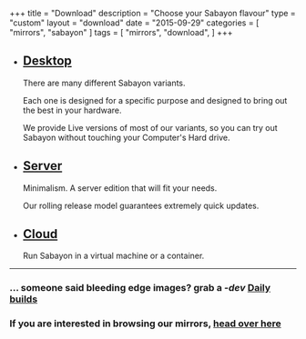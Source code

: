 +++
title = "Download"
description = "Choose your Sabayon flavour"
type = "custom"
layout = "download"
date = "2015-09-29"
categories = [ "mirrors", "sabayon" ]
tags = [
    "mirrors",
    "download",
]
+++

* ## [Desktop](/desktop)

    There are many different Sabayon variants.

    Each one is designed for a specific purpose and designed to bring out the best in your hardware.

    We provide Live versions of most of our variants, so you can try out Sabayon without touching your Computer's Hard drive.

* ## [Server](/server)

    Minimalism. A server edition that will fit your needs.

    Our rolling release model guarantees extremely quick updates.

* ## [Cloud](/cloud)

    Run Sabayon in a virtual machine or a container.

<hr />

### ... someone said bleeding edge images? grab a *-dev* [Daily builds](http://dl.sabayon.org/iso/daily/daily.html)

### If you are interested in browsing our mirrors, [head over here](/mirrors)
